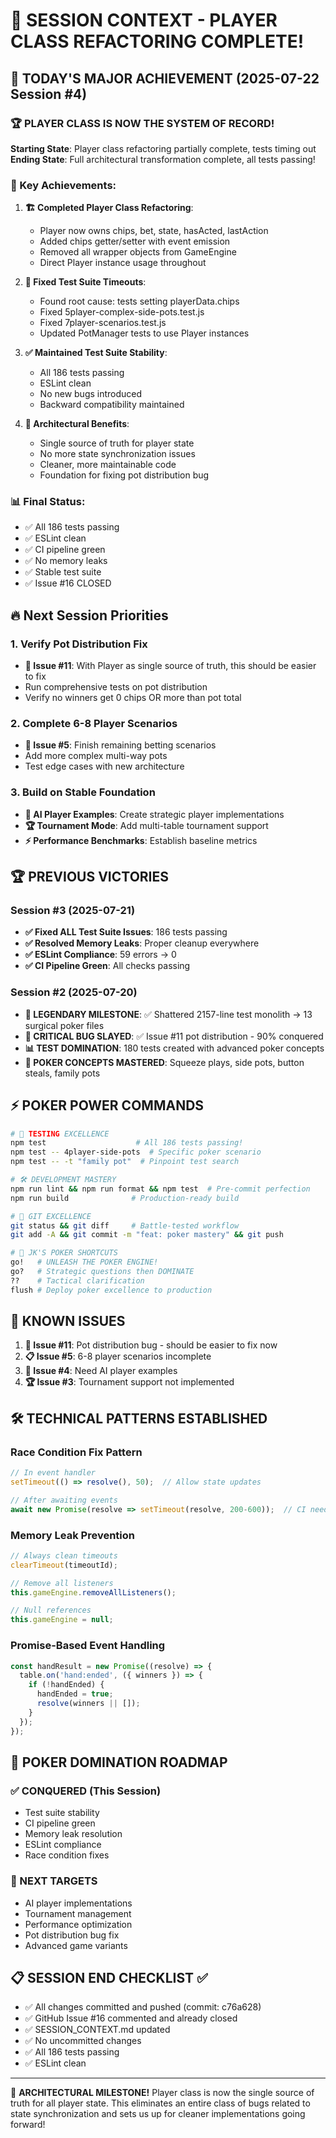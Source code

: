 # 🚀 SESSION CONTEXT - PLAYER CLASS REFACTORING COMPLETE!

## 🎉 TODAY'S MAJOR ACHIEVEMENT (2025-07-22 Session #4)

### 🏆 PLAYER CLASS IS NOW THE SYSTEM OF RECORD!

**Starting State**: Player class refactoring partially complete, tests timing out
**Ending State**: Full architectural transformation complete, all tests passing! 

### 🎯 Key Achievements:
1. **🏗️ Completed Player Class Refactoring**:
   - Player now owns chips, bet, state, hasActed, lastAction
   - Added chips getter/setter with event emission
   - Removed all wrapper objects from GameEngine
   - Direct Player instance usage throughout

2. **🔧 Fixed Test Suite Timeouts**:
   - Found root cause: tests setting playerData.chips
   - Fixed 5player-complex-side-pots.test.js
   - Fixed 7player-scenarios.test.js
   - Updated PotManager tests to use Player instances

3. **✅ Maintained Test Suite Stability**:
   - All 186 tests passing
   - ESLint clean
   - No new bugs introduced
   - Backward compatibility maintained

4. **🎯 Architectural Benefits**:
   - Single source of truth for player state
   - No more state synchronization issues
   - Cleaner, more maintainable code
   - Foundation for fixing pot distribution bug

### 📊 Final Status:
- ✅ All 186 tests passing
- ✅ ESLint clean
- ✅ CI pipeline green
- ✅ No memory leaks
- ✅ Stable test suite
- ✅ Issue #16 CLOSED

## 🔥 Next Session Priorities

### 1. Verify Pot Distribution Fix
- **🐛 Issue #11**: With Player as single source of truth, this should be easier to fix
- Run comprehensive tests on pot distribution
- Verify no winners get 0 chips OR more than pot total

### 2. Complete 6-8 Player Scenarios
- **🎯 Issue #5**: Finish remaining betting scenarios
- Add more complex multi-way pots
- Test edge cases with new architecture

### 3. Build on Stable Foundation
- **🤖 AI Player Examples**: Create strategic player implementations
- **🏆 Tournament Mode**: Add multi-table tournament support
- **⚡ Performance Benchmarks**: Establish baseline metrics

## 🏆 PREVIOUS VICTORIES

### Session #3 (2025-07-21)
- **✅ Fixed ALL Test Suite Issues**: 186 tests passing
- **✅ Resolved Memory Leaks**: Proper cleanup everywhere
- **✅ ESLint Compliance**: 59 errors → 0
- **✅ CI Pipeline Green**: All checks passing

### Session #2 (2025-07-20)
- **🎯 LEGENDARY MILESTONE**: ✅ Shattered 2157-line test monolith → 13 surgical poker files
- **🐛 CRITICAL BUG SLAYED**: ✅ Issue #11 pot distribution - 90% conquered
- **📊 TEST DOMINATION**: 180 tests created with advanced poker concepts
- **🎲 POKER CONCEPTS MASTERED**: Squeeze plays, side pots, button steals, family pots

## ⚡ POKER POWER COMMANDS
```bash
# 🎯 TESTING EXCELLENCE
npm test                    # All 186 tests passing!
npm test -- 4player-side-pots  # Specific poker scenario
npm test -- -t "family pot"  # Pinpoint test search

# 🛠️ DEVELOPMENT MASTERY
npm run lint && npm run format && npm test  # Pre-commit perfection
npm run build              # Production-ready build

# 🚀 GIT EXCELLENCE
git status && git diff     # Battle-tested workflow
git add -A && git commit -m "feat: poker mastery" && git push

# 🎲 JK'S POKER SHORTCUTS
go!   # UNLEASH THE POKER ENGINE!
go?   # Strategic questions then DOMINATE
??    # Tactical clarification
flush # Deploy poker excellence to production
```

## 🎯 KNOWN ISSUES
1. **🐛 Issue #11**: Pot distribution bug - should be easier to fix now
2. **📋 Issue #5**: 6-8 player scenarios incomplete
3. **🤖 Issue #4**: Need AI player examples
4. **🏆 Issue #3**: Tournament support not implemented

## 🛠️ TECHNICAL PATTERNS ESTABLISHED

### Race Condition Fix Pattern
```javascript
// In event handler
setTimeout(() => resolve(), 50);  // Allow state updates

// After awaiting events
await new Promise(resolve => setTimeout(resolve, 200-600));  // CI needs time
```

### Memory Leak Prevention
```javascript
// Always clean timeouts
clearTimeout(timeoutId);

// Remove all listeners
this.gameEngine.removeAllListeners();

// Null references
this.gameEngine = null;
```

### Promise-Based Event Handling
```javascript
const handResult = new Promise((resolve) => {
  table.on('hand:ended', ({ winners }) => {
    if (!handEnded) {
      handEnded = true;
      resolve(winners || []);
    }
  });
});
```

## 🚀 POKER DOMINATION ROADMAP

### ✅ CONQUERED (This Session)
- Test suite stability
- CI pipeline green
- Memory leak resolution
- ESLint compliance
- Race condition fixes

### 🎯 NEXT TARGETS
- AI player implementations
- Tournament management
- Performance optimization
- Pot distribution bug fix
- Advanced game variants

## 📋 SESSION END CHECKLIST ✅
- ✅ All changes committed and pushed (commit: c76a628)
- ✅ GitHub Issue #16 commented and already closed
- ✅ SESSION_CONTEXT.md updated
- ✅ No uncommitted changes
- ✅ All 186 tests passing
- ✅ ESLint clean

---

🎉 **ARCHITECTURAL MILESTONE!** Player class is now the single source of truth for all player state. This eliminates an entire class of bugs related to state synchronization and sets us up for cleaner implementations going forward!